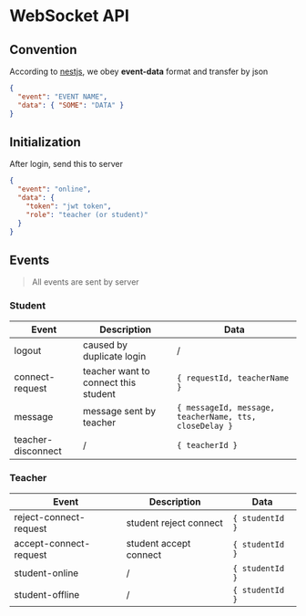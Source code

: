 # WebSocket API

## Convention

According to [nestjs](https://docs.nestjs.com/websockets/gateways), we obey **event-data** format and transfer by json

```json
{
  "event": "EVENT NAME",
  "data": { "SOME": "DATA" }
}
```

## Initialization

After login, send this to server

```json
{
  "event": "online",
  "data": {
    "token": "jwt token",
    "role": "teacher (or student)"
  }
}
```

## Events

> All events are sent by server

### Student

| Event              | Description                          | Data                                                   |
| ------------------ | ------------------------------------ | ------------------------------------------------------ |
| logout             | caused by duplicate login            | /                                                      |
| connect-request    | teacher want to connect this student | `{ requestId, teacherName }`                           |
| message            | message sent by teacher              | `{ messageId, message, teacherName, tts, closeDelay }` |
| teacher-disconnect | /                                    | `{ teacherId }`                                        |

### Teacher

| Event                  | Description            | Data            |
| ---------------------- | ---------------------- | --------------- |
| reject-connect-request | student reject connect | `{ studentId }` |
| accept-connect-request | student accept connect | `{ studentId }` |
| student-online         | /                      | `{ studentId }` |
| student-offline        | /                      | `{ studentId }` |
